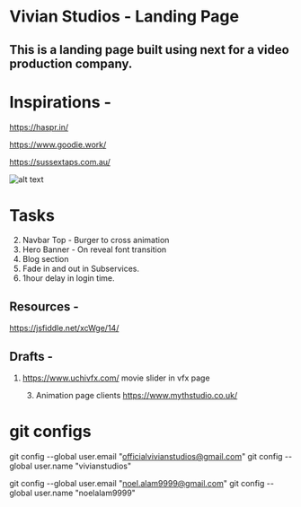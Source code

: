 # Vivian Studios - Landing Page

## This is a landing page built using next for a video production company.

# Inspirations -

https://haspr.in/

https://www.goodie.work/

https://sussextaps.com.au/

![alt text](https://res.cloudinary.com/dsuiwxwkg/image/upload/v1714974245/vivianStudios/full_view_ediola.png)

# Tasks

2. Navbar Top - Burger to cross animation
3. Hero Banner - On reveal font transition
4. Blog section
5. Fade in and out in Subservices.
6. 1hour delay in login time.

## Resources -

https://jsfiddle.net/xcWge/14/

## Drafts -

1.  https://www.uchivfx.com/
    movie slider in vfx page

    3.  Animation page clients
        https://www.mythstudio.co.uk/

# git configs

git config --global user.email "officialvivianstudios@gmail.com"
git config --global user.name "vivianstudios"

git config --global user.email "noel.alam9999@gmail.com"
git config --global user.name "noelalam9999"
